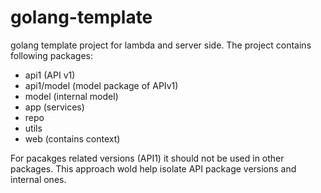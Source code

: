 # golang-template
golang template project for lambda and server side. The project contains following packages: 

- api1 (API v1)
- api1/model (model package of APIv1)
- model (internal model)
- app (services)
- repo
- utils
- web (contains context)

For pacakges related versions (API1) it should not be used in other packages. This approach wold help isolate API package versions 
and internal ones. 


